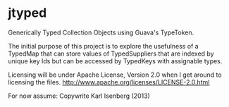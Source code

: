 jtyped
======

Generically Typed Collection Objects using Guava's TypeToken.

The initial purpose of this project is to explore the usefulness of a TypedMap that can store values of TypedSuppliers that are indexed by unique key Ids but can be accessed by TypedKeys with assignable types.

Licensing will be under Apache License, Version 2.0 when I get around to licensing the files.
http://www.apache.org/licenses/LICENSE-2.0.html

For now assume:
Copywrite Karl Isenberg (2013)
